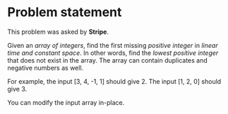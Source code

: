 Problem statement
=================
This problem was asked by **Stripe**.

Given an *array of integers*, find the first missing *positive integer* in *linear time and constant space*.
In other words, find the *lowest positive integer* that does not exist in the array. The array can contain
duplicates and negative numbers as well.

For example, the input [3, 4, -1, 1] should give 2. The input [1, 2, 0] should give 3.

You can modify the input array in-place.

